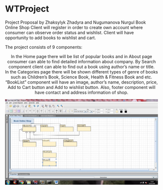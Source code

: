 # WTProject
Project Proposal by Zhaksylyk Zhadyra and Nugumanova Nurgul
Book Online Shop 
Client will register in order to create own account where consumer can observe order status and wishlist.  Client will have opportunity to add books to wishlist and cart. 
 

The project consists of 9 components: 
<Header/>	                   <Search/>	          <Cart/>	        <Account/>
                    <Home/>	<About/>	<Categories/>
                                                     <BookList/>
                                                     <Footer/>

In the Home page there will be list of popular books and in About page consumer can able to find detailed information about company. By Search component client can able to find out a book using author’s  name or title.  
In the Categories page there will be shown different types of genre of books  such as Children’s Book, Science Book, Health & Fitness Book and etc.  “BookList”  component will have an image, author’s name,  description, price, Add to Cart button and Add to wishlist button. Also, footer component will have contact and address information of shop.

![alt text](https://github.com/nurgulBeyHive/WTProject/blob/master/uml.jpg "Logo Title Text 1")
 

